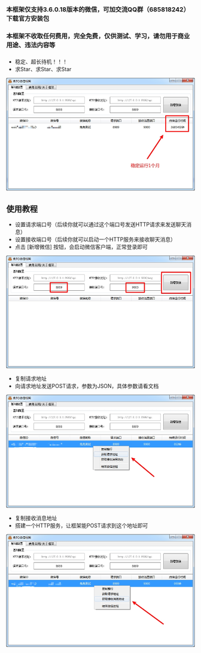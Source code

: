 ### 本框架仅支持3.6.0.18版本的微信，可加交流QQ群（685818242）下载官方安装包

### 本框架不收取任何费用，完全免费，仅供测试、学习，请勿用于商业用途、违法内容等

### 

- 稳定、超长待机！！！
- 求Star、求Star、求Star

![](./images/4.jpg)



## 使用教程

- 设置请求端口号（后续你就可以通过这个端口号发送HTTP请求来发送聊天消息）
- 设置接收端口号（后续你就可以启动一个HTTP服务来接收聊天消息）
- 点击 [新增微信] 按钮，会启动微信客户端，正常登录即可

![](./images/1.jpg)



- 复制请求地址
- 向请求地址发送POST请求，参数为JSON，具体参数请看文档

![](./images/2.jpg)



- 复制接收消息地址
- 搭建一个HTTP服务，让框架能POST请求到这个地址即可

![](./images/3.jpg)